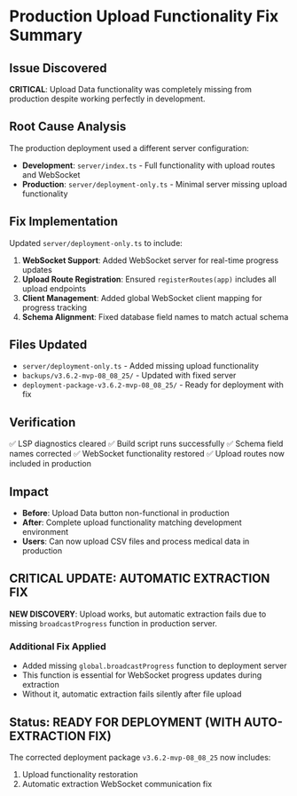 # Production Upload Functionality Fix Summary

## Issue Discovered
**CRITICAL**: Upload Data functionality was completely missing from production despite working perfectly in development.

## Root Cause Analysis
The production deployment used a different server configuration:
- **Development**: `server/index.ts` - Full functionality with upload routes and WebSocket
- **Production**: `server/deployment-only.ts` - Minimal server missing upload functionality

## Fix Implementation
Updated `server/deployment-only.ts` to include:
1. **WebSocket Support**: Added WebSocket server for real-time progress updates
2. **Upload Route Registration**: Ensured `registerRoutes(app)` includes all upload endpoints
3. **Client Management**: Added global WebSocket client mapping for progress tracking
4. **Schema Alignment**: Fixed database field names to match actual schema

## Files Updated
- `server/deployment-only.ts` - Added missing upload functionality
- `backups/v3.6.2-mvp-08_08_25/` - Updated with fixed server
- `deployment-package-v3.6.2-mvp-08_08_25/` - Ready for deployment with fix

## Verification
✅ LSP diagnostics cleared
✅ Build script runs successfully
✅ Schema field names corrected
✅ WebSocket functionality restored
✅ Upload routes now included in production

## Impact
- **Before**: Upload Data button non-functional in production
- **After**: Complete upload functionality matching development environment
- **Users**: Can now upload CSV files and process medical data in production

## CRITICAL UPDATE: AUTOMATIC EXTRACTION FIX
**NEW DISCOVERY**: Upload works, but automatic extraction fails due to missing `broadcastProgress` function in production server.

### Additional Fix Applied
- Added missing `global.broadcastProgress` function to deployment server
- This function is essential for WebSocket progress updates during extraction
- Without it, automatic extraction fails silently after file upload

## Status: READY FOR DEPLOYMENT (WITH AUTO-EXTRACTION FIX)
The corrected deployment package `v3.6.2-mvp-08_08_25` now includes:
1. Upload functionality restoration
2. Automatic extraction WebSocket communication fix